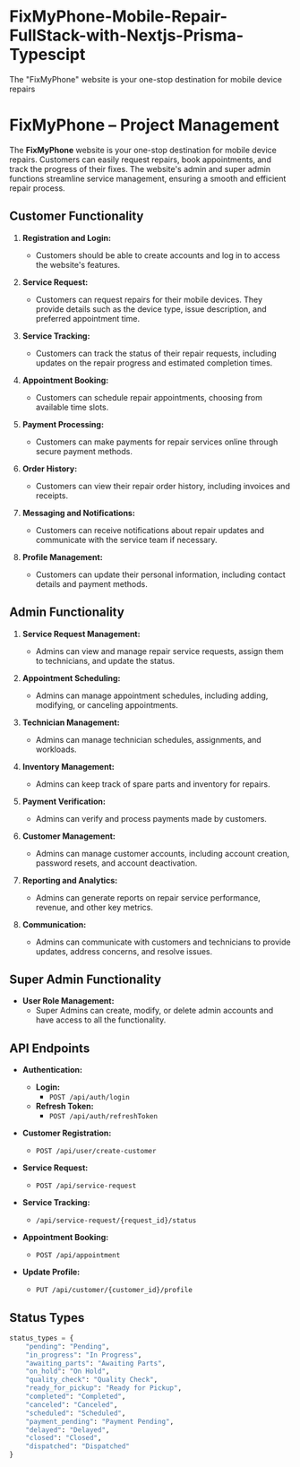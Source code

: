 # FixMyPhone-Mobile-Repair-FullStack-with-Nextjs-Prisma-Typescipt
The "FixMyPhone" website is your one-stop destination for mobile device repairs
# FixMyPhone – Project Management

The **FixMyPhone** website is your one-stop destination for mobile device repairs. Customers can easily request repairs, book appointments, and track the progress of their fixes. The website's admin and super admin functions streamline service management, ensuring a smooth and efficient repair process.

## Customer Functionality

1. **Registration and Login:**
   - Customers should be able to create accounts and log in to access the website's features.

2. **Service Request:**
   - Customers can request repairs for their mobile devices. They provide details such as the device type, issue description, and preferred appointment time.

3. **Service Tracking:**
   - Customers can track the status of their repair requests, including updates on the repair progress and estimated completion times.

4. **Appointment Booking:**
   - Customers can schedule repair appointments, choosing from available time slots.

5. **Payment Processing:**
   - Customers can make payments for repair services online through secure payment methods.

6. **Order History:**
   - Customers can view their repair order history, including invoices and receipts.

7. **Messaging and Notifications:**
   - Customers can receive notifications about repair updates and communicate with the service team if necessary.

8. **Profile Management:**
   - Customers can update their personal information, including contact details and payment methods.

## Admin Functionality

1. **Service Request Management:**
   - Admins can view and manage repair service requests, assign them to technicians, and update the status.

2. **Appointment Scheduling:**
   - Admins can manage appointment schedules, including adding, modifying, or canceling appointments.

3. **Technician Management:**
   - Admins can manage technician schedules, assignments, and workloads.

4. **Inventory Management:**
   - Admins can keep track of spare parts and inventory for repairs.

5. **Payment Verification:**
   - Admins can verify and process payments made by customers.

6. **Customer Management:**
   - Admins can manage customer accounts, including account creation, password resets, and account deactivation.

7. **Reporting and Analytics:**
   - Admins can generate reports on repair service performance, revenue, and other key metrics.

8. **Communication:**
   - Admins can communicate with customers and technicians to provide updates, address concerns, and resolve issues.

## Super Admin Functionality

- **User Role Management:**
  - Super Admins can create, modify, or delete admin accounts and have access to all the functionality.

## API Endpoints

- **Authentication:**
  - **Login:**
    - `POST /api/auth/login`
  - **Refresh Token:**
    - `POST /api/auth/refreshToken`

- **Customer Registration:**
  - `POST /api/user/create-customer`

- **Service Request:**
  - `POST /api/service-request`

- **Service Tracking:**
  - `/api/service-request/{request_id}/status`

- **Appointment Booking:**
  - `POST /api/appointment`

- **Update Profile:**
  - `PUT /api/customer/{customer_id}/profile`

## Status Types

```python
status_types = {
    "pending": "Pending",
    "in_progress": "In Progress",
    "awaiting_parts": "Awaiting Parts",
    "on_hold": "On Hold",
    "quality_check": "Quality Check",
    "ready_for_pickup": "Ready for Pickup",
    "completed": "Completed",
    "canceled": "Canceled",
    "scheduled": "Scheduled",
    "payment_pending": "Payment Pending",
    "delayed": "Delayed",
    "closed": "Closed",
    "dispatched": "Dispatched"
}
